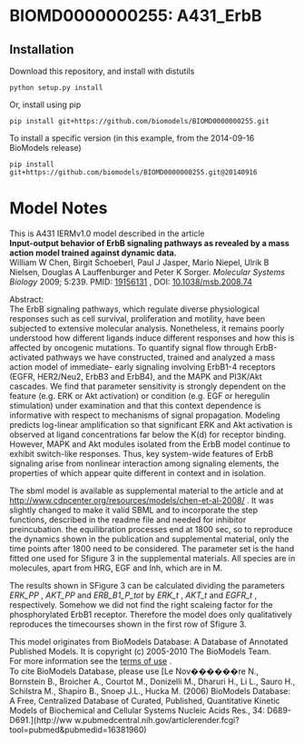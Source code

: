 # BIOMD0000000255: A431_ErbB

## Installation

Download this repository, and install with distutils

`python setup.py install`

Or, install using pip

`pip install git+https://github.com/biomodels/BIOMD0000000255.git`

To install a specific version (in this example, from the 2014-09-16 BioModels release)

`pip install git+https://github.com/biomodels/BIOMD0000000255.git@20140916`


# Model Notes


This is A431 IERMv1.0 model described in the article  
**Input-output behavior of ErbB signaling pathways as revealed by a mass action model trained against dynamic data.**   
William W Chen, Birgit Schoeberl, Paul J Jasper, Mario Niepel, Ulrik B
Nielsen, Douglas A Lauffenburger and Peter K Sorger. _Molecular Systems
Biology_ 2009; 5:239. PMID:
[19156131](http://www.ncbi.nlm.nih.gov/pubmed/19156131) , DOI:
[10.1038/msb.2008.74](http://dx.doi.org/10.1038/msb.2008.74)

Abstract:  
The ErbB signaling pathways, which regulate diverse physiological responses
such as cell survival, proliferation and motility, have been subjected to
extensive molecular analysis. Nonetheless, it remains poorly understood how
different ligands induce different responses and how this is affected by
oncogenic mutations. To quantify signal flow through ErbB-activated pathways
we have constructed, trained and analyzed a mass action model of immediate-
early signaling involving ErbB1-4 receptors (EGFR, HER2/Neu2, ErbB3 and
ErbB4), and the MAPK and PI3K/Akt cascades. We find that parameter sensitivity
is strongly dependent on the feature (e.g. ERK or Akt activation) or condition
(e.g. EGF or heregulin stimulation) under examination and that this context
dependence is informative with respect to mechanisms of signal propagation.
Modeling predicts log-linear amplification so that significant ERK and Akt
activation is observed at ligand concentrations far below the K(d) for
receptor binding. However, MAPK and Akt modules isolated from the ErbB model
continue to exhibit switch-like responses. Thus, key system-wide features of
ErbB signaling arise from nonlinear interaction among signaling elements, the
properties of which appear quite different in context and in isolation.

The sbml model is available as supplemental material to the article and at
<http://www.cdpcenter.org/resources/models/chen-et-al-2008/> . It was slightly
changed to make it valid SBML and to incorporate the step functions, described
in the readme file and needed for inhibitor preincubation. the equilibration
processes end at 1800 sec, so to reproduce the dynamics shown in the
publication and supplemental material, only the time points after 1800 need to
be considered. The parameter set is the hand fitted one used for Sfigure 3 in
the supplemental materials. All species are in molecules, apart from HRG, EGF
and Inh, which are in M.

The results shown in SFigure 3 can be calculated dividing the parameters
_ERK_PP_ , _AKT_PP_ and _ERB_B1_P_tot_ by _ERK_t_ , _AKT_t_ and _EGFR_t_ ,
respectively. Somehow we did not find the right scaleing factor for the
phosphorylated ErbB1 receptor. Therefore the model does only qualitatively
reproduces the timecourses shown in the first row of Sfigure 3.

This model originates from BioModels Database: A Database of Annotated
Published Models. It is copyright (c) 2005-2010 The BioModels Team.  
For more information see the [terms of
use](http://www.ebi.ac.uk/biomodels/legal.html) .  
To cite BioModels Database, please use [Le Nov������re N., Bornstein B.,
Broicher A., Courtot M., Donizelli M., Dharuri H., Li L., Sauro H., Schilstra
M., Shapiro B., Snoep J.L., Hucka M. (2006) BioModels Database: A Free,
Centralized Database of Curated, Published, Quantitative Kinetic Models of
Biochemical and Cellular Systems Nucleic Acids Res., 34: D689-D691.](http://ww
w.pubmedcentral.nih.gov/articlerender.fcgi?tool=pubmed&pubmedid=16381960)



